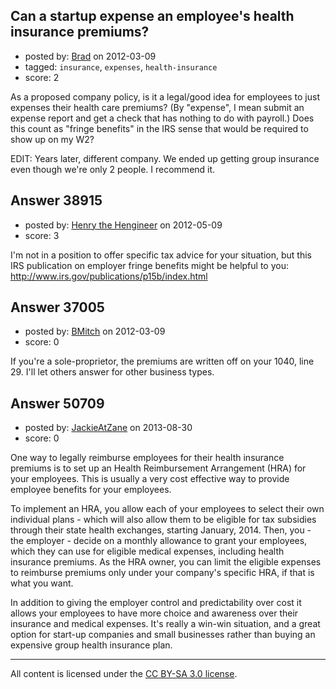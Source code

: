 ## Can a startup expense an employee's health insurance premiums?

- posted by: [Brad](https://stackexchange.com/users/-1/10282-brad) on 2012-03-09
- tagged: `insurance`, `expenses`, `health-insurance`
- score: 2

As a proposed company policy, is it a legal/good idea for employees to just expenses their health care premiums?  (By "expense", I mean submit an expense report and get a check that has nothing to do with payroll.)  Does this count as "fringe benefits" in the IRS sense that would be required to show up on my W2?

EDIT: Years later, different company.  We ended up getting group insurance even though we're only 2 people.  I recommend it.


## Answer 38915

- posted by: [Henry the Hengineer](https://stackexchange.com/users/-1/1692-henry-the-hengineer) on 2012-05-09
- score: 3

I'm not in a position to offer specific tax advice for your situation, but this IRS publication on employer fringe benefits might be helpful to you: http://www.irs.gov/publications/p15b/index.html


## Answer 37005

- posted by: [BMitch](https://stackexchange.com/users/-1/11142-bmitch) on 2012-03-09
- score: 0

If you're a sole-proprietor, the premiums are written off on your 1040, line 29. I'll let others answer for other business types.


## Answer 50709

- posted by: [JackieAtZane](https://stackexchange.com/users/-1/27670-jackieatzane) on 2013-08-30
- score: 0

One way to legally reimburse employees for their health insurance premiums is to set up an Health Reimbursement Arrangement (HRA) for your employees. This is usually a very cost effective way to provide employee benefits for your employees. 

To implement an HRA, you allow each of your employees to select their own individual plans - which will also allow them to be eligible for tax subsidies through their state health exchanges, starting January, 2014. Then, you - the employer - decide on a monthly allowance to grant your employees, which they can use for eligible medical expenses, including health insurance premiums. As the HRA owner, you can limit the eligible expenses to reimburse premiums only under your company's specific HRA, if that is what you want.

In addition to giving the employer control and predictability over cost it allows your employees to have more choice and awareness over their insurance and medical expenses. It's really a win-win situation, and a great option for start-up companies and small businesses rather than buying an expensive group health insurance plan. 




---

All content is licensed under the [CC BY-SA 3.0 license](https://creativecommons.org/licenses/by-sa/3.0/).
